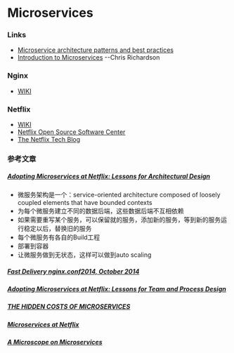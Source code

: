 # Microservices

### Links
- [Microservice architecture patterns and best practices](http://microservices.io/)
- [Introduction to Microservices](http://www.oschina.net/translate/introduction-to-microservices) --Chris Richardson

### Nginx
- [WIKI](http://en.wikipedia.org/wiki/Nginx)

### Netflix
- [WIKI](http://en.wikipedia.org/wiki/Netflix)
- [Netflix Open Source Software Center](http://netflix.github.io/#repo)
- [The Netflix Tech Blog](http://techblog.netflix.com/)


### 参考文章

##### [Adopting Microservices at Netflix: Lessons for Architectural Design](http://nginx.com/blog/microservices-at-netflix-architectural-best-practices/)
- 微服务架构是一个：service-oriented architecture composed of loosely coupled elements that have bounded contexts
- 为每个微服务建立不同的数据后端，这些数据后端不互相依赖
- 如果需要重写某个服务，可以保留就的服务，添加新的服务，等到新的服务运行稳定以后，替换旧的服务
- 每个微服务有各自的Build工程
- 部署到容器
- 让微服务做到无状态，这样可以做到auto scaling

##### [Fast Delivery nginx.conf2014, October 2014](https://youtu.be/5qJ_BibbMLw)

##### [Adopting Microservices at Netflix: Lessons for Team and Process Design](http://nginx.com/blog/adopting-microservices-at-netflix-lessons-for-team-and-process-design/)


##### [THE HIDDEN COSTS OF MICROSERVICES](http://www.stackbuilders.com/news/the-hidden-costs-of-microservices)

##### [Microservices at Netflix](http://www.slideshare.net/stonse/microservices-at-netflix)

##### [A Microscope on Microservices](http://techblog.netflix.com/2015/02/a-microscope-on-microservices.html)
